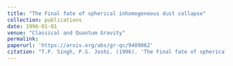 ```yaml
---
title: "The Final fate of spherical inhomogeneous dust collapse"
collection: publications
date: 1996-01-01
venue: "Classical and Quantum Gravity"
permalink: 
paperurl: 'https://arxiv.org/abs/gr-qc/9409062'
citation: "T.P. Singh, P.S. Joshi. (1996). 'The Final fate of spherical inhomogeneous dust collapse.' <i>Classical and Quantum Gravity</i>."
---
```


